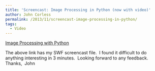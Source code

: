 ```yaml
---
title: 'Screencast: Image Processing in Python (now with video)'
author: John Corless
permalink: /2013/11/screencast-image-processing-in-python/
tags:
  - Video
---
```

[Image Processing with Python][1]

The above link has my SWF screencast file.  I found it difficult to do anything interesting in 3 minutes.  Looking forward to any feedback.  Thanks,  John

 [1]: http://teaching.software-carpentry.org/wp-content/uploads/2013/11/2013-11-17_1820.swf
